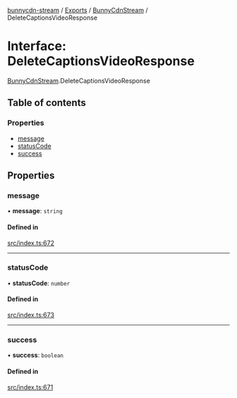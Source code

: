 [bunnycdn-stream](../README.md) / [Exports](../modules.md) / [BunnyCdnStream](../modules/BunnyCdnStream.md) / DeleteCaptionsVideoResponse

# Interface: DeleteCaptionsVideoResponse

[BunnyCdnStream](../modules/BunnyCdnStream.md).DeleteCaptionsVideoResponse

## Table of contents

### Properties

- [message](BunnyCdnStream.DeleteCaptionsVideoResponse.md#message)
- [statusCode](BunnyCdnStream.DeleteCaptionsVideoResponse.md#statuscode)
- [success](BunnyCdnStream.DeleteCaptionsVideoResponse.md#success)

## Properties

### message

• **message**: `string`

#### Defined in

[src/index.ts:672](https://github.com/dan-online/bunnycdn-stream/blob/62b253f/src/index.ts#L672)

___

### statusCode

• **statusCode**: `number`

#### Defined in

[src/index.ts:673](https://github.com/dan-online/bunnycdn-stream/blob/62b253f/src/index.ts#L673)

___

### success

• **success**: `boolean`

#### Defined in

[src/index.ts:671](https://github.com/dan-online/bunnycdn-stream/blob/62b253f/src/index.ts#L671)
